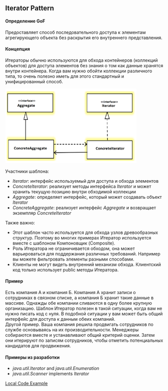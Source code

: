 ## Iterator Pattern

#### Определение GoF
Предоставляет способ последовательного доступа к элементам агрегирующего объекта
без раскрытия его внутреннего представления.

#### Концепция
Итераторы обычно используются для обхода контейнеров (коллекций объектов) для доступа элементов
без знания о том как данные хранятся внутри контейнера. Когда вам нужно обойти коллекции различного
типа, то очень полезно иметь для этого стандартный и унифицированный способ.

![Iterator pattern](images/c18iterator.png)

Участники шаблона:
* _Iterator_: интерфейс используемый для доступа и обхода элементов
* _ConcreteIterator_: реализует методы интерфейса _Iterator_ и может хранить текущую позицию
внутри обходимой коллекции
* _Aggregate_: определяет интерфейс, который может создавать объект _Iterator_
* _ConcreteAggregate_: реализует интерфейс _Aggregate_ и возвращает экземпляр _ConcreteIterator_

Также важно:
* Этот шаблон часто используется для обхода узлов древообразных структур. Поэтому во многих
примерах Итератор используется вместе с шаблоном Компоновщик (Composite).
* Роль Итератора не ограничивается обходом, она может варьироваться для поддержания
различных требований. Например вы можете фильтровать элементы разными способами.
* Клиенты не могут видеть внутренний механизм обхода. Клиентский код только использует
public методы Итератора.

#### Пример
Есть компания А и компания Б. Компания А хранит записи о сотрудниках в связном списке, 
а компания Б хранит такие данные в массиве. Однажды обе компании сливаются в одну более крупную
организацию. Шаблон Итератор полезен в такой ситуации, когда вам не нужно писать код с нуля.
В подобной ситуации у вам может быть общий интерфейс для доступа к данным обеих компаний.    
Другой пример. Ваша компания решила продвигать сотрудников по службе основываясь на их производительности. 
Менеджеры собираются вместе и устанавливают общий критерий оценки. Затем они итерируют по записям
сотрудников, чтобы отметить потенциальных кандидатов для продвижения.

#### Примеры из разработки
* _java.util.Iterator_ and _java.util.Enumeration_
* _java.util.Scanner_ implements _Iterator<String>_

[Local Code Example](../src/main/java/learn/dp/jdpexamples/c18iterator)
